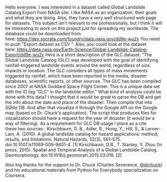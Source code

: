 Hello everyone.
I was interested in a dataset called Global Landslide Catalog Export from NASA site. I like NASA as an organization: their goals and what they are doing. Also, they have a very well structured web page for datasets. This subject isn't relevant to me professionally, but I think it will be interesting to work on this project just for spreading my worldwide.
The database could be downloaded from here: https://dev.socrata.com/foundry/data.nasa.gov/dd9e-wu2v
You need to push "Export dataset as CSV ".
Also, you could look at the dataset here: https://data.nasa.gov/Earth-Science/Global-Landslide-Catalog-Export/dd9e-wu2v
Here is a short description of the GLC dataset: "The Global Landslide Catalog (GLC) was developed with the goal of identifying rainfall-triggered landslide events around the world, regardless of size, impacts or location. The GLC considers all types of mass movements triggered by rainfall, which have been reported in the media, disaster databases, scientific reports, or other sources. The GLC has been compiled since 2007 at NASA Goddard Space Flight Center. This is a unique data set with the ID tag “GLC” in the landslide editor."
What kind of analysis could be done with this data?
I thought that it would be great to parse the DB and get the info about the date and place of the disaster. Then compile that into SQlite DB. And after that visualize it through the Google API on the Google map (based on Dr. Chuck's application). The script that produces files for visualization should have a request for the year of disaster (it would be a way of filtering).
As a requirement for GLC DB usage I place as a cite these two sources :
Kirschbaum, D. B., Adler, R., Hong, Y., Hill, S., & Lerner-Lam, A. (2010). A global landslide catalog for hazard applications: method, results, and limitations. Natural Hazards, 52(3), 561–575. doi:10.1007/s11069-009-9401-4. [1]
Kirschbaum, D.B., T. Stanley, Y. Zhou (In press, 2015). Spatial and Temporal Analysis of a Global Landslide Catalog. Geomorphology. doi:10.1016/j.geomorph.2015.03.016. [2]

Also big thanks for the support to Dr. Chuck (Charles Severance, <a href="https://twitter.com/drchuck">@drchuck</a>) and his educational materials from Python for Everybody specialization on Coursera.

